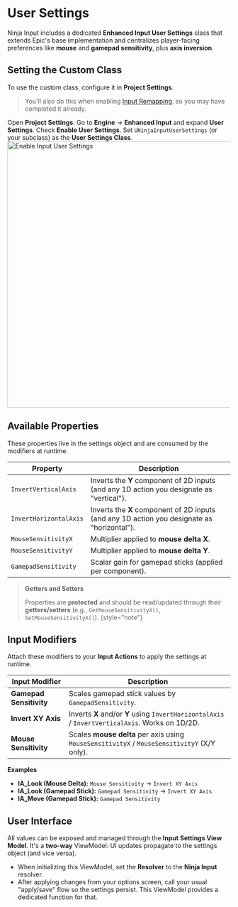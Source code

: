 # User Settings
<primary-label ref="input"/>
<secondary-label ref="advanced"/>

Ninja Input includes a dedicated **Enhanced Input User Settings** class that extends Epic's base implementation and 
centralizes player-facing preferences like **mouse** and **gamepad sensitivity**, plus **axis inversion**. 

## Setting the Custom Class
To use the custom class, configure it in **Project Settings**.

> You'll also do this when enabling [Input Remapping](ipt_remapping_setup.md), so you may have completed it already.

<procedure title="Enable Enhanced Input User Settings" collapsible="true" default-state="expanded">
    <step>Open <b>Project Settings</b>.</step>
    <step>Go to <b>Engine</b> &rarr; <b>Enhanced Input</b> and expand <b>User Settings</b>.</step>
    <step>Check <b>Enable User Settings</b>.</step>
    <step>Set <code>UNinjaInputUserSettings</code> (or your subclass) as the <b>User Settings Class</b>.</step>
    <img src="ipt_remapping_settings.png" alt="Enable Input User Settings" width="600"/>
</procedure>

## Available Properties
These properties live in the settings object and are consumed by the modifiers at runtime.

| Property               | Description                                                                                 |
|------------------------|---------------------------------------------------------------------------------------------|
| `InvertVerticalAxis`   | Inverts the **Y** component of 2D inputs (and any 1D action you designate as "vertical").   |
| `InvertHorizontalAxis` | Inverts the **X** component of 2D inputs (and any 1D action you designate as "horizontal"). |
| `MouseSensitivityX`    | Multiplier applied to **mouse delta X**.                                                    |
| `MouseSensitivityY`    | Multiplier applied to **mouse delta Y**.                                                    |
| `GamepadSensitivity`   | Scalar gain for gamepad sticks (applied per component).                                     |

> **Getters and Setters**
>
> Properties are **protected** and should be read/updated through their **getters/setters**
> (e.g., `GetMouseSensitivityX()`, `SetMouseSensitivityX()`).
{style="note"}

## Input Modifiers
Attach these modifiers to your **Input Actions** to apply the settings at runtime.

| Input Modifier          | Description                                                                                     |
|-------------------------|-------------------------------------------------------------------------------------------------|
| **Gamepad Sensitivity** | Scales gamepad stick values by `GamepadSensitivity`.                                            |
| **Invert XY Axis**      | Inverts **X** and/or **Y** using `InvertHorizontalAxis` / `InvertVerticalAxis`. Works on 1D/2D. |
| **Mouse Sensitivity**   | Scales **mouse delta** per axis using `MouseSensitivityX` / `MouseSensitivityY` (X/Y only).     |

**Examples**

- **IA_Look (Mouse Delta):** `Mouse Sensitivity` → `Invert XY Axis`
- **IA_Look (Gamepad Stick):** `Gamepad Sensitivity` → `Invert XY Axis`
- **IA_Move (Gamepad Stick):** `Gamepad Sensitivity`

## User Interface
All values can be exposed and managed through the **Input Settings View Model**. It's a **two-way** ViewModel:
UI updates propagate to the settings object (and vice versa).

- When initializing this ViewModel, set the **Resolver** to the **Ninja Input** resolver.
- After applying changes from your options screen, call your usual "apply/save" flow so the settings persist. This ViewModel provides a dedicated function for that.
